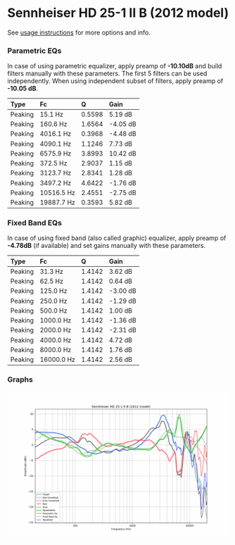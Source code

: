 # Sennheiser HD 25-1 II B (2012 model)
See [usage instructions](https://github.com/jaakkopasanen/AutoEq#usage) for more options and info.

### Parametric EQs
In case of using parametric equalizer, apply preamp of **-10.10dB** and build filters manually
with these parameters. The first 5 filters can be used independently.
When using independent subset of filters, apply preamp of **-10.05 dB**.

| Type    | Fc         |      Q | Gain     |
|:--------|:-----------|:-------|:---------|
| Peaking | 15.1 Hz    | 0.5598 | 5.19 dB  |
| Peaking | 160.6 Hz   | 1.6564 | -4.05 dB |
| Peaking | 4016.1 Hz  | 0.3968 | -4.48 dB |
| Peaking | 4090.1 Hz  | 1.1246 | 7.73 dB  |
| Peaking | 6575.9 Hz  | 3.8993 | 10.42 dB |
| Peaking | 372.5 Hz   | 2.9037 | 1.15 dB  |
| Peaking | 3123.7 Hz  | 2.8341 | 1.28 dB  |
| Peaking | 3497.2 Hz  | 4.6422 | -1.76 dB |
| Peaking | 10516.5 Hz | 2.4551 | -2.75 dB |
| Peaking | 19887.7 Hz | 0.3593 | 5.82 dB  |

### Fixed Band EQs
In case of using fixed band (also called graphic) equalizer, apply preamp of **-4.78dB**
(if available) and set gains manually with these parameters.

| Type    | Fc         |      Q | Gain     |
|:--------|:-----------|:-------|:---------|
| Peaking | 31.3 Hz    | 1.4142 | 3.62 dB  |
| Peaking | 62.5 Hz    | 1.4142 | 0.64 dB  |
| Peaking | 125.0 Hz   | 1.4142 | -3.00 dB |
| Peaking | 250.0 Hz   | 1.4142 | -1.29 dB |
| Peaking | 500.0 Hz   | 1.4142 | 1.00 dB  |
| Peaking | 1000.0 Hz  | 1.4142 | -1.36 dB |
| Peaking | 2000.0 Hz  | 1.4142 | -2.31 dB |
| Peaking | 4000.0 Hz  | 1.4142 | 4.72 dB  |
| Peaking | 8000.0 Hz  | 1.4142 | 1.76 dB  |
| Peaking | 16000.0 Hz | 1.4142 | 2.56 dB  |

### Graphs
![](./Sennheiser%20HD%2025-1%20II%20B%20(2012%20model).png)